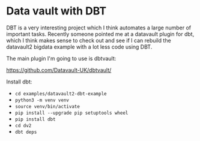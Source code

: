 Data vault with DBT
===================

DBT is a very interesting project which I think automates a large number of important tasks.
Recently someone pointed me at a datavault plugin for dbt, which I think makes sense
to check out and see if I can rebuild the datavault2 bigdata example with a lot less
code using DBT.

The main plugin I'm going to use is dbtvault:

https://github.com/Datavault-UK/dbtvault/

Install dbt:

* `cd examples/datavault2-dbt-example`
* `python3 -m venv venv`
* `source venv/bin/activate`
* `pip install --upgrade pip setuptools wheel`
* `pip install dbt`
* `cd dv2`
* `dbt deps`


